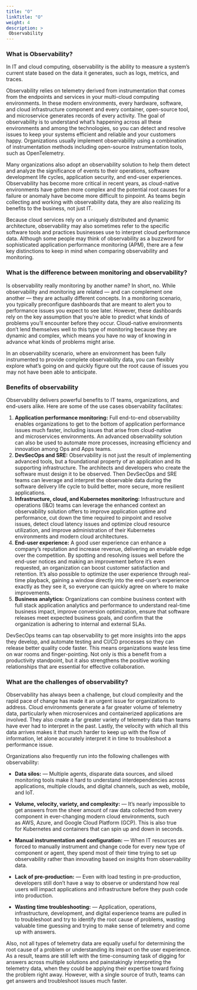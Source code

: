 ```yaml
---
title: "O"
linkTitle: "O"
weight: 4
description: >
 Observability
---
```


<!-- {{% pageinfo %}}
Observability
{{% /pageinfo %}} -->

### What is Observability?

In IT and cloud computing, observability is the ability to measure a system’s current state based on the data it generates, such as logs, metrics, and traces.

Observability relies on telemetry derived from instrumentation that comes from the endpoints and services in your multi-cloud computing environments. In these modern environments, every hardware, software, and cloud infrastructure component and every container, open-source tool, and microservice generates records of every activity. The goal of observability is to understand what’s happening across all these environments and among the technologies, so you can detect and resolve issues to keep your systems efficient and reliable and your customers happy.
Organizations usually implement observability using a combination of instrumentation methods including open-source instrumentation tools, such as OpenTelemetry.

Many organizations also adopt an observability solution to help them detect and analyze the significance of events to their operations, software development life cycles, application security, and end-user experiences.
Observability has become more critical in recent years, as cloud-native environments have gotten more complex and the potential root causes for a failure or anomaly have become more difficult to pinpoint. As teams begin collecting and working with observability data, they are also realizing its benefits to the business, not just IT.

Because cloud services rely on a uniquely distributed and dynamic architecture, observability may also sometimes refer to the specific software tools and practices businesses use to interpret cloud performance data. Although some people may think of observability as a buzzword for sophisticated application performance monitoring (APM), there are a few key distinctions to keep in mind when comparing observability and monitoring.


### What is the difference between monitoring and observability?

Is observability really monitoring by another name? In short, no. While observability and monitoring are related — and can complement one another — they are actually different concepts.
In a monitoring scenario, you typically preconfigure dashboards that are meant to alert you to performance issues you expect to see later. However, these dashboards rely on the key assumption that you’re able to predict what kinds of problems you’ll encounter before they occur.
Cloud-native environments don’t lend themselves well to this type of monitoring because they are dynamic and complex, which means you have no way of knowing in advance what kinds of problems might arise.

In an observability scenario, where an environment has been fully instrumented to provide complete observability data, you can flexibly explore what’s going on and quickly figure out the root cause of issues you may not have been able to anticipate.

### Benefits of observability

Observability delivers powerful benefits to IT teams, organizations, and end-users alike. Here are some of the use cases observability facilitates:
1. **Application performance monitoring:** Full end-to-end observability enables organizations to get to the bottom of application performance issues much faster, including issues that arise from cloud-native and microservices environments. An advanced observability solution can also be used to automate more processes, increasing efficiency and innovation among Ops and Apps teams.
2. **DevSecOps and SRE:** Observability is not just the result of implementing advanced tools, but a foundational property of an application and its supporting infrastructure. The architects and developers who create the software must design it to be observed. Then DevSecOps and SRE teams can leverage and interpret the observable data during the software delivery life cycle to build better, more secure, more resilient applications.
3. **Infrastructure, cloud, and Kubernetes monitoring:** Infrastructure and operations (I&O) teams can leverage the enhanced context an observability solution offers to improve application uptime and performance, cut down the time required to pinpoint and resolve issues, detect cloud latency issues and optimize cloud resource utilization, and improve administration of their Kubernetes environments and modern cloud architectures.
4. **End-user experience:** A good user experience can enhance a company’s reputation and increase revenue, delivering an enviable edge over the competition. By spotting and resolving issues well before the end-user notices and making an improvement before it’s even requested, an organization can boost customer satisfaction and retention. It’s also possible to optimize the user experience through real-time playback, gaining a window directly into the end-user’s experience exactly as they see it, so everyone can quickly agree on where to make improvements.
5. **Business analytics:** Organizations can combine business context with full stack application analytics and performance to understand real-time business impact, improve conversion optimization, ensure that software releases meet expected business goals, and confirm that the organization is adhering to internal and external SLAs.

DevSecOps teams can tap observability to get more insights into the apps they develop, and automate testing and CI/CD processes so they can release better quality code faster. This means organizations waste less time on war rooms and finger-pointing. Not only is this a benefit from a productivity standpoint, but it also strengthens the positive working relationships that are essential for effective collaboration.



### What are the challenges of observability?

Observability has always been a challenge, but cloud complexity and the rapid pace of change has made it an urgent issue for organizations to address. Cloud environments generate a far greater volume of telemetry data, particularly when microservices and containerized applications are involved. They also create a far greater variety of telemetry data than teams have ever had to interpret in the past. Lastly, the velocity with which all this data arrives makes it that much harder to keep up with the flow of information, let alone accurately interpret it in time to troubleshoot a performance issue.

Organizations also frequently run into the following challenges with observability:

- **Data silos:** — Multiple agents, disparate data sources, and siloed monitoring tools make it hard to understand interdependencies across applications, multiple clouds, and digital channels, such as web, mobile, and IoT.

- **Volume, velocity, variety, and complexity:** — It’s nearly impossible to get answers from the sheer amount of raw data collected from every component in ever-changing modern cloud environments, such as AWS, Azure, and Google Cloud Platform (GCP). This is also true for Kubernetes and containers that can spin up and down in seconds.

- **Manual instrumentation and configuration:** — When IT resources are forced to manually instrument and change code for every new type of component or agent, they spend most of their time trying to set up observability rather than innovating based on insights from observability data.

- **Lack of pre-production:** — Even with load testing in pre-production, developers still don’t have a way to observe or understand how real users will impact applications and infrastructure before they push code into production.

- **Wasting time troubleshooting:** — Application, operations, infrastructure, development, and digital experience teams are pulled in to troubleshoot and try to identify the root cause of problems, wasting valuable time guessing and trying to make sense of telemetry and come up with answers.

Also, not all types of telemetry data are equally useful for determining the root cause of a problem or understanding its impact on the user experience. As a result, teams are still left with the time-consuming task of digging for answers across multiple solutions and painstakingly interpreting the telemetry data, when they could be applying their expertise toward fixing the problem right away. However, with a single source of truth, teams can get answers and troubleshoot issues much faster.





